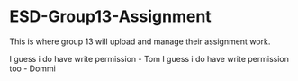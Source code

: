 # ESD-Group13-Assignment
This is where group 13 will upload and manage their assignment work.

I guess i do have write permission - Tom
I guess i do have write permission too - Dommi
